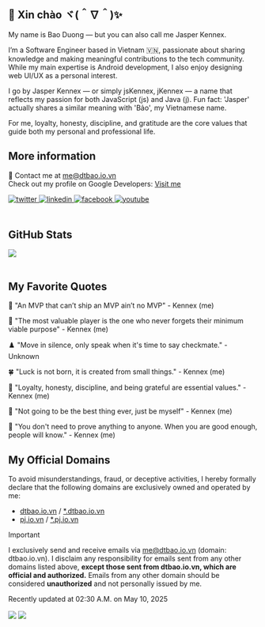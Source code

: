 ## 👋 Xin chào ヾ(＾∇＾)✨

My name is Bao Duong — but you can also call me Jasper Kennex.

I’m a Software Engineer based in Vietnam 🇻🇳, passionate about sharing knowledge and making meaningful contributions to the tech community. While my main expertise is Android development, I also enjoy designing web UI/UX as a personal interest.

I go by Jasper Kennex — or simply jsKennex, jKennex — a name that reflects my passion for both JavaScript (js) and Java (j). Fun fact: 'Jasper' actually shares a similar meaning with 'Bảo', my Vietnamese name.

For me, loyalty, honesty, discipline, and gratitude are the core values that guide both my personal and professional life.

## More information

💬 Contact me at <a href="mailto:me@dtbao.io.vn">me@dtbao.io.vn</a>  
Check out my profile on Google Developers: <a href="https://g.dev/Kennex666">Visit me</a>

<div align="left">
<a href="https://twitter.com/Kennex666" target="_blank">
<img src=https://img.shields.io/badge/twitter-%2300acee.svg?&style=for-the-badge&logo=twitter&logoColor=white alt=twitter style="margin-bottom: 5px;" />
</a>
<a href="https://linkedin.com/in/Kennex666" target="_blank">
<img src=https://img.shields.io/badge/linkedin-%231E77B5.svg?&style=for-the-badge&logo=linkedin&logoColor=white alt=linkedin style="margin-bottom: 5px;" />
</a>
<a href="https://www.facebook.com/DThaiBao666" target="_blank">
<img src=https://img.shields.io/badge/facebook-%232E87FB.svg?&style=for-the-badge&logo=facebook&logoColor=white alt=facebook style="margin-bottom: 5px;" />
</a>
<a href="https://tiktok.com/@kennex666" target="_blank">
<img src=https://img.shields.io/badge/tiktok-%23000000.svg?&style=for-the-badge&logo=youtube&logoColor=white alt=youtube style="margin-bottom: 5px;" />
</a>  
</div>
<br/>  


## GitHub Stats  
<div align="left"><img src="https://github-readme-stats.vercel.app/api?username=Kennex666&show_icons=true&count_private=true&hide_border=true" align="center" /></div>  

<br/> 

## My Favorite Quotes

🌸 "An MVP that can’t ship an MVP ain’t no MVP" - Kennex (me)

🐳 "The most valuable player is the one who never forgets their minimum viable purpose" - Kennex (me)

♟️ "Move in silence, only speak when it's time to say checkmate." - Unknown

🍀 "Luck is not born, it is created from small things." - Kennex (me)

🙌 "Loyalty, honesty, discipline, and being grateful are essential values." - Kennex (me)

🥳 "Not going to be the best thing ever, just be myself" - Kennex (me)

📌 "You don't need to prove anything to anyone. When you are good enough, people will know." - Kennex (me)

## My Official Domains

To avoid misunderstandings, fraud, or deceptive activities, I hereby formally declare that the following domains are exclusively owned and operated by me:
- [dtbao.io.vn](https://dtbao.io.vn/) / [*.dtbao.io.vn](https://dtbao.io.vn/) 
- [pj.io.vn](https://pj.io.vn/) / [*.pj.io.vn](https://dtbao.io.vn/)

> [!IMPORTANT]
> I exclusively send and receive emails via <a href="mailto:me@dtbao.io.vn">me@dtbao.io.vn</a> (domain: dtbao.io.vn).
> I disclaim any responsibility for emails sent from any other domains listed above, **except those sent from dtbao.io.vn, which are official and authorized.**
> Emails from any other domain should be considered **unauthorized** and not personally issued by me.

Recently updated at 02:30 A.M. on May 10, 2025


<div align="left">
  <img src="https://komarev.com/ghpvc/?username=Kennex666&&style=flat-square" align="center" /> 
  <a href="https://paypal.me/Kennex666" target="_blank" style="display: inline-block;">
  <img src="https://img.shields.io/badge/Donate-PayPal-blue.svg?style=flat-square&logo=paypal" align="center" />
  </a>
</div>  
